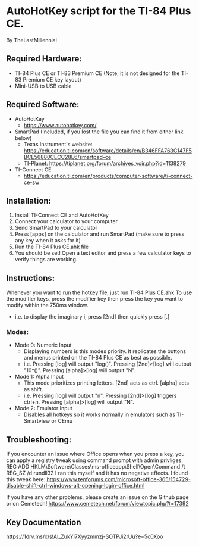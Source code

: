 # AutoHotKey script for the TI-84 Plus CE.
By TheLastMillennial

## Required Hardware:
 - TI-84 Plus CE or TI-83 Premium CE (Note, it is not designed for the TI-83 Premium CE key layout)
 - Mini-USB to USB cable

## Required Software:
 - AutoHotKey 
   - https://www.autohotkey.com/
 - SmartPad (Included, if you lost the file you can find it from either link below) 
   - Texas Instrument's website: https://education.ti.com/en/software/details/en/B346FFA763C147F5BCE56880CECC28E6/smartpad-ce
   - TI-Planet: https://tiplanet.org/forum/archives_voir.php?id=1138279
 - TI-Connect CE
   - https://education.ti.com/en/products/computer-software/ti-connect-ce-sw
   
## Installation:
1. Install TI-Connect CE and AutoHotKey
2. Connect your calculator to your computer
3. Send SmartPad to your calculator
4. Press [apps] on the calculator and run SmartPad (make sure to press any key when it asks for it)
6. Run the TI-84 Plus CE.ahk file
7. You should be set! Open a text editor and press a few calculator keys to verify things are working.

## Instructions:
Whenever you want to run the hotkey file, just run TI-84 Plus CE.ahk
To use the modifier keys, press the modifier key then press the key you want to modify within the 750ms window.
 - i.e. to display the imaginary i, press [2nd] then quickly press [.] 
### Modes:
 - Mode 0: Numeric Input
   - Displaying numbers is this modes priority. It replicates the buttons and menus printed on the TI-84 Plus CE as best as possible. 
   - i.e. Pressing [log] will output "log()". Pressing [2nd]>[log] will output "10^()". Pressing [alpha]>[log] will output "N".
 - Mode 1: Alpha Input
   - This mode prioritizes printing letters. [2nd] acts as ctrl. [alpha] acts as shift.
   - i.e. Pressing [log] will output "n". Pressing [2nd]>[log] triggers ctrl+n. Pressing [alpha]>[log] will output "N".
 - Mode 2: Emulator Input
   - Disables all hotkeys so it works normally in emulators such as TI-Smartview or CEmu

## Troubleshooting:
If you encounter an issue where Office opens when you press a key, you can apply a registry tweak using command prompt with admin privliges.
REG ADD HKLM\Software\Classes\ms-officeapp\Shell\Open\Command /t REG_SZ /d rundll32
I ran this myself and it has no negative effects. I found this tweak here: https://www.tenforums.com/microsoft-office-365/154729-disable-shift-ctrl-windows-alt-opening-login-office.html

If you have any other problems, please create an issue on the Github page or on Cemetech!
https://www.cemetech.net/forum/viewtopic.php?t=17392

## Key Documentation
https://1drv.ms/x/s!Al_ZukYl7Xyyzmmzj-SOTPJi2rUu?e=5c0Xoo


